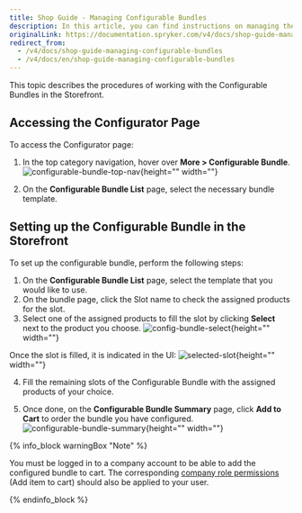 ```yaml
---
title: Shop Guide - Managing Configurable Bundles
description: In this article, you can find instructions on managing the Configurable Bundle in the Spryker Storefront.
originalLink: https://documentation.spryker.com/v4/docs/shop-guide-managing-configurable-bundles
redirect_from:
  - /v4/docs/shop-guide-managing-configurable-bundles
  - /v4/docs/en/shop-guide-managing-configurable-bundles
---
```


This topic describes the procedures of working with the Configurable Bundles in the Storefront.

## Accessing the Configurator Page
To access the Configurator page:

1. In the top category navigation, hover over **More > Configurable Bundle**.
![configurable-bundle-top-nav](https://spryker.s3.eu-central-1.amazonaws.com/docs/User+Guides/Shop+User+Guides/Configurator/Managing+Configurable+Bundles/configurable-bundle-top-nav.png){height="" width=""}

2. On the **Configurable Bundle List** page, select the necessary bundle template.

## Setting up the Configurable Bundle in the Storefront
To set up the configurable bundle, perform the following steps:

1. On the **Configurable Bundle List** page, select the template that you would like to use.
2. On the bundle page, click the Slot name to check the assigned products for the slot.
3. Select one of the assigned products to fill the slot by clicking **Select** next to the product you choose.
![config-bundle-select](https://spryker.s3.eu-central-1.amazonaws.com/docs/User+Guides/Shop+User+Guides/Configurator/Managing+Configurable+Bundles/config-bundle-select.png){height="" width=""}

Once the slot is filled, it is indicated in the UI:
![selected-slot](https://spryker.s3.eu-central-1.amazonaws.com/docs/User+Guides/Shop+User+Guides/Configurator/Managing+Configurable+Bundles/selected-slot.png){height="" width=""}

4. Fill the remaining slots of the Configurable Bundle with the assigned products of your choice.

5. Once done, on the **Configurable Bundle Summary** page, click **Add to Cart** to order the bundle you have configured.
![configurable-bundle-summary](https://spryker.s3.eu-central-1.amazonaws.com/docs/User+Guides/Shop+User+Guides/Configurator/Managing+Configurable+Bundles/configurable-bundle-summary.png){height="" width=""}

 {% info_block warningBox "Note" %}

You must be logged in to a company account to be able to add the configured bundle to cart. The corresponding [company role permissions](/docs/scos/user/user-guides/202001.0/shop-user-guide/shop-guide-company-roles.html) (Add item to cart) should also be applied to your user.

{% endinfo_block %}
